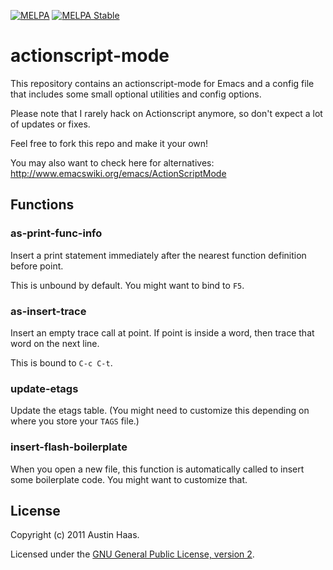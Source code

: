 [![MELPA](https://melpa.org/packages/actionscript-mode-badge.svg)](https://melpa.org/#/actionscript-mode)
[![MELPA Stable](https://stable.melpa.org/packages/actionscript-mode-badge.svg)](https://stable.melpa.org/#/actionscript-mode)

# actionscript-mode

This repository contains an actionscript-mode for Emacs and a config
file that includes some small optional utilities and config options.

Please note that I rarely hack on Actionscript anymore, so don't
expect a lot of updates or fixes.

Feel free to fork this repo and make it your own!

You may also want to check here for alternatives:
http://www.emacswiki.org/emacs/ActionScriptMode

## Functions

### as-print-func-info

Insert a print statement immediately after the nearest function
definition before point.

This is unbound by default.  You might want to bind to `F5`.

### as-insert-trace

Insert an empty trace call at point. If point is inside a word, then
trace that word on the next line.

This is bound to `C-c C-t`.

### update-etags

Update the etags table. (You might need to customize this depending
on where you store your `TAGS` file.)

### insert-flash-boilerplate

When you open a new file, this function is automatically called to
insert some boilerplate code. You might want to customize that.

## License

Copyright (c) 2011 Austin Haas.

Licensed under the [GNU General Public License, version 2](blob/master/LICENSE.txt).
